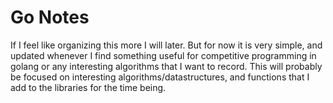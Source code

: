 # Go Notes

If I feel like organizing this more I will later.  But for now it is very simple, and updated whenever I find something
useful for competitive programming in golang or any interesting algorithms that I want to record.  This will probably 
be focused on interesting algorithms/datastructures, and functions that I add to the libraries for the time being.  

